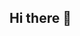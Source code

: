 ## Hi there 👋

<!--
**kamshia7/kamshia7** is a ✨ _special_ ✨ repository because its `README.md` (this file) appears on your GitHub profile.

Here are some ideas to get you started:

- 🤗 Hi, my name is Kamshia and I'm from Switzerland.
- 🔭 I’m currently working on ...
- 🌱 I’m currently studying BSc in Business IT at Bern University for Applied Science BFH
- 👯 I’m looking to collaborate on ...
- 🤔 I’m looking for help with ...
- 💬 Ask me about ...
- 📫 How to reach me: ...
- ⚡ Fun fact: ...
-->
